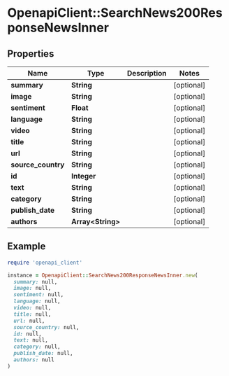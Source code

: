 # OpenapiClient::SearchNews200ResponseNewsInner

## Properties

| Name | Type | Description | Notes |
| ---- | ---- | ----------- | ----- |
| **summary** | **String** |  | [optional] |
| **image** | **String** |  | [optional] |
| **sentiment** | **Float** |  | [optional] |
| **language** | **String** |  | [optional] |
| **video** | **String** |  | [optional] |
| **title** | **String** |  | [optional] |
| **url** | **String** |  | [optional] |
| **source_country** | **String** |  | [optional] |
| **id** | **Integer** |  | [optional] |
| **text** | **String** |  | [optional] |
| **category** | **String** |  | [optional] |
| **publish_date** | **String** |  | [optional] |
| **authors** | **Array&lt;String&gt;** |  | [optional] |

## Example

```ruby
require 'openapi_client'

instance = OpenapiClient::SearchNews200ResponseNewsInner.new(
  summary: null,
  image: null,
  sentiment: null,
  language: null,
  video: null,
  title: null,
  url: null,
  source_country: null,
  id: null,
  text: null,
  category: null,
  publish_date: null,
  authors: null
)
```

